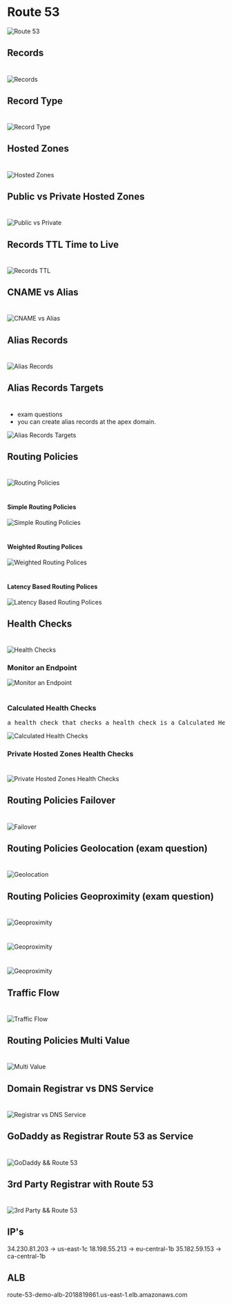 # Route 53

![Route 53](./images/route-53.png)

## Records

#

![Records](./images/records.png)

## Record Type

#

![Record Type](./images/rec-types.png)

## Hosted Zones

#

![Hosted Zones](./images/hosted-zones.png)

## Public vs Private Hosted Zones

#

![Public vs Private](./images/public-vs-private.png)

## Records TTL Time to Live

#

![Records TTL](./images/rec-ttl.png)

## CNAME vs Alias

#

![CNAME vs Alias](./images/cname-vs-alias.png)

## Alias Records

#

![Alias Records](./images/alias-rec.png)

## Alias Records Targets

#

- exam questions
- you can create alias records at the apex domain.

![Alias Records Targets](./images/alias-rec-targets.png)

## Routing Policies

#

![Routing Policies](./images/routing-policies.png)

#

#### Simple Routing Policies

![Simple Routing Policies](./images/simple-routing-policies.png)

#

#### Weighted Routing Polices

![Weighted Routing Polices](./images/weighted-routing-policies.png)

#

#### Latency Based Routing Polices

![Latency Based Routing Polices](./images/latency-based.png)

## Health Checks

#

![Health Checks](./images/health-checks.png)

### Monitor an Endpoint

![Monitor an Endpoint](./images/monitor-endpoint.png)

#

### Calculated Health Checks

<pre >a health check that checks a health check is a Calculated Health Check</pre>

![Calculated Health Checks](./images/calc-health-checks.png)

### Private Hosted Zones Health Checks

#

![Private Hosted Zones Health Checks](./images/private-hosted-zone-hc.png)

## Routing Policies Failover

#

![Failover](./images/failover.png)

## Routing Policies Geolocation (exam question)

#

![Geolocation](./images/geolocation.png)

## Routing Policies Geoproximity (exam question)

#

![Geoproximity](./images/geoproximity.png)

#

![Geoproximity](./images/geoproximity-2.png)

#

![Geoproximity](./images/geoproximity-3.png)

## Traffic Flow

#

![Traffic Flow](./images/traffic-flow.png)

## Routing Policies Multi Value

#

![Multi Value](./images/muilti-value.png)

## Domain Registrar vs DNS Service

#

![Registrar vs DNS Service](./images/registar-vs-service.png)

## GoDaddy as Registrar Route 53 as Service

#

![GoDaddy && Route 53](./images/registrar-service.png)

## 3rd Party Registrar with Route 53

#

![3rd Party && Route 53](./images/3rd-party-with-R53.png)

## IP's

34.230.81.203 -> us-east-1c
18.198.55.213 -> eu-central-1b
35.182.59.153 -> ca-central-1b

## ALB

route-53-demo-alb-2018819861.us-east-1.elb.amazonaws.com
